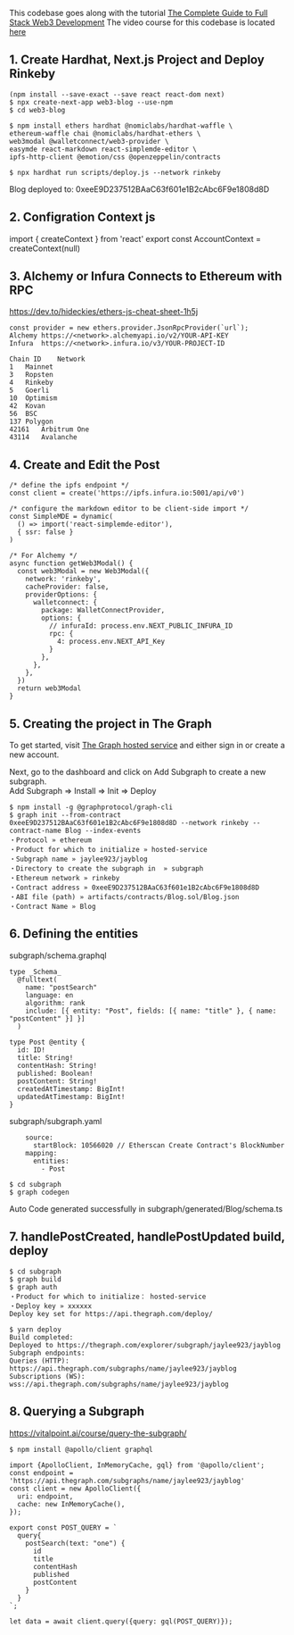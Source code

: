 This codebase goes along with the tutorial [The Complete Guide to Full Stack Web3 Development](https://dev.to/edge-and-node/the-complete-guide-to-full-stack-web3-development-4g74)
The video course for this codebase is located [here](https://www.youtube.com/watch?v=nRMo5jjgCr4&list=PLSMvK3DkHvw9GXfpyY2MZuM56rA06bOzS&index=12)

## 1. Create Hardhat, Next.js Project and Deploy Rinkeby
```shell
(npm install --save-exact --save react react-dom next)
$ npx create-next-app web3-blog --use-npm
$ cd web3-blog

$ npm install ethers hardhat @nomiclabs/hardhat-waffle \
ethereum-waffle chai @nomiclabs/hardhat-ethers \
web3modal @walletconnect/web3-provider \
easymde react-markdown react-simplemde-editor \
ipfs-http-client @emotion/css @openzeppelin/contracts
```
```shell
$ npx hardhat run scripts/deploy.js --network rinkeby
```
Blog deployed to: 0xeeE9D237512BAaC63f601e1B2cAbc6F9e1808d8D

## 2. Configration Context js
import { createContext } from 'react'
export const AccountContext = createContext(null)

## 3. Alchemy or Infura Connects to Ethereum with RPC
https://dev.to/hideckies/ethers-js-cheat-sheet-1h5j

```shell
const provider = new ethers.provider.JsonRpcProvider(`url`);
Alchemy	https://<network>.alchemyapi.io/v2/YOUR-API-KEY
Infura	https://<network>.infura.io/v3/YOUR-PROJECT-ID
```
```shell
Chain ID	Network
1	Mainnet
3	Ropsten
4	Rinkeby
5	Goerli
10	Optimism
42	Kovan
56	BSC
137	Polygon
42161	Arbitrum One
43114	Avalanche
```
## 4. Create and Edit the Post
```shell
/* define the ipfs endpoint */
const client = create('https://ipfs.infura.io:5001/api/v0')

/* configure the markdown editor to be client-side import */
const SimpleMDE = dynamic(
  () => import('react-simplemde-editor'),
  { ssr: false }
)

/* For Alchemy */
async function getWeb3Modal() {
  const web3Modal = new Web3Modal({
    network: 'rinkeby',
    cacheProvider: false,
    providerOptions: {
      walletconnect: {
        package: WalletConnectProvider,
        options: { 
          // infuraId: process.env.NEXT_PUBLIC_INFURA_ID
          rpc: {
            4: process.env.NEXT_API_Key
          }
        },
      },
    },
  })
  return web3Modal
}
```

## 5. Creating the project in The Graph
To get started, visit [The Graph hosted service](https://thegraph.com/explorer/dashboard) and either sign in or create a new account.

Next, go to the dashboard and click on Add Subgraph to create a new subgraph.<br />
Add Subgraph ⇒ Install  ⇒ Init ⇒ Deploy

```shell
$ npm install -g @graphprotocol/graph-cli
$ graph init --from-contract 0xeeE9D237512BAaC63f601e1B2cAbc6F9e1808d8D --network rinkeby --contract-name Blog --index-events
・Protocol » ethereum
・Product for which to initialize » hosted-service
・Subgraph name » jaylee923/jayblog
・Directory to create the subgraph in  » subgraph
・Ethereum network » rinkeby
・Contract address » 0xeeE9D237512BAaC63f601e1B2cAbc6F9e1808d8D
・ABI file (path) » artifacts/contracts/Blog.sol/Blog.json
・Contract Name » Blog
```

## 6. Defining the entities
subgraph/schema.graphql
```shell
type _Schema_
  @fulltext(
    name: "postSearch"
    language: en
    algorithm: rank
    include: [{ entity: "Post", fields: [{ name: "title" }, { name: "postContent" }] }]
  )

type Post @entity {
  id: ID!
  title: String!
  contentHash: String!
  published: Boolean!
  postContent: String!
  createdAtTimestamp: BigInt!
  updatedAtTimestamp: BigInt!
}
```

subgraph/subgraph.yaml

```shell
    source:
      startBlock: 10566020 // Etherscan Create Contract's BlockNumber
    mapping:
      entities:
        - Post
```
```shell
$ cd subgraph 
$ graph codegen
```

Auto Code generated successfully in subgraph/generated/Blog/schema.ts

## 7. handlePostCreated, handlePostUpdated build, deploy
```shell
$ cd subgraph 
$ graph build
$ graph auth
・Product for which to initialize： hosted-service
・Deploy key » xxxxxx
Deploy key set for https://api.thegraph.com/deploy/

$ yarn deploy
Build completed:
Deployed to https://thegraph.com/explorer/subgraph/jaylee923/jayblog
Subgraph endpoints:
Queries (HTTP):     https://api.thegraph.com/subgraphs/name/jaylee923/jayblog
Subscriptions (WS): wss://api.thegraph.com/subgraphs/name/jaylee923/jayblog
```
## 8. Querying a Subgraph

https://vitalpoint.ai/course/query-the-subgraph/
```shell
$ npm install @apollo/client graphql

import {ApolloClient, InMemoryCache, gql} from '@apollo/client';
const endpoint = 'https://api.thegraph.com/subgraphs/name/jaylee923/jayblog'
const client = new ApolloClient({
  uri: endpoint,
  cache: new InMemoryCache(),
});

export const POST_QUERY = `
  query{
    postSearch(text: "one") {
      id
      title
      contentHash
      published
      postContent
    }
  }
`;

let data = await client.query({query: gql(POST_QUERY)});
```
